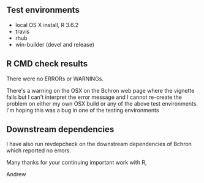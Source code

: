 ## Test environments
* local OS X install, R 3.6.2
* travis
* rhub
* win-builder (devel and release)

## R CMD check results
There were no ERRORs or WARNINGs.

There's a warning on the OSX on the Bchron web page where the vignette fails but I can't interpret the error message and I cannot re-create the problem on either my own OSX build or any of the above test environments. I'm hoping this was a bug in one of the testing environments

## Downstream dependencies
I have also run revdepcheck on the downstream dependencies of Bchron which reported no errors. 

Many thanks for your continuing important work with R,

Andrew